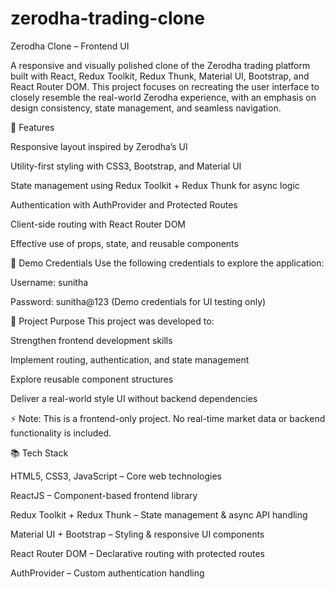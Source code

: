 # zerodha-trading-clone

Zerodha Clone – Frontend UI

A responsive and visually polished clone of the Zerodha trading platform built with React, Redux Toolkit, Redux Thunk, Material UI, Bootstrap, and React Router DOM. This project focuses on recreating the user interface to closely resemble the real-world Zerodha experience, with an emphasis on design consistency, state management, and seamless navigation.

🚀 Features

Responsive layout inspired by Zerodha’s UI

Utility-first styling with CSS3, Bootstrap, and Material UI

State management using Redux Toolkit + Redux Thunk for async logic

Authentication with AuthProvider and Protected Routes

Client-side routing with React Router DOM

Effective use of props, state, and reusable components

🔐 Demo Credentials
Use the following credentials to explore the application:

Username: sunitha

Password: sunitha@123
(Demo credentials for UI testing only)

🎯 Project Purpose
This project was developed to:

Strengthen frontend development skills

Implement routing, authentication, and state management

Explore reusable component structures

Deliver a real-world style UI without backend dependencies

⚡ Note: This is a frontend-only project. No real-time market data or backend functionality is included.

📚 Tech Stack

HTML5, CSS3, JavaScript – Core web technologies

ReactJS – Component-based frontend library

Redux Toolkit + Redux Thunk – State management & async API handling

Material UI + Bootstrap – Styling & responsive UI components

React Router DOM – Declarative routing with protected routes

AuthProvider – Custom authentication handling